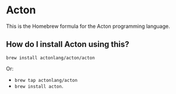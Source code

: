 # Acton

This is the Homebrew formula for the Acton programming language.

## How do I install Acton using this?

`brew install actonlang/acton/acton`

Or:
- `brew tap actonlang/acton`
- `brew install acton`.

